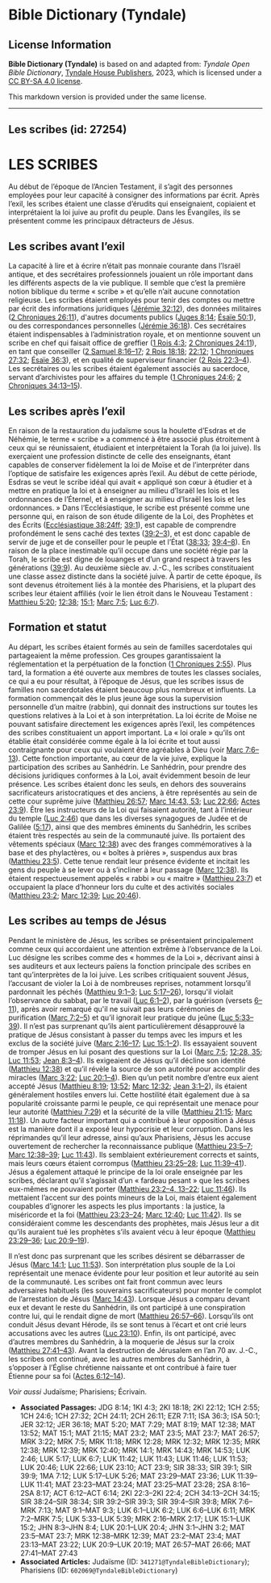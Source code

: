 # Bible Dictionary (Tyndale)

## License Information

**Bible Dictionary (Tyndale)** is based on and adapted from: _Tyndale Open Bible Dictionary_, [Tyndale House Publishers](https://tyndaleopenresources.com/), 2023, which is licensed under a [CC BY-SA 4.0 license](https://creativecommons.org/licenses/by-sa/4.0/legalcode.en).

This markdown version is provided under the same license.



--------------------------------

## Les scribes (id: 27254)

LES SCRIBES
===========

Au début de l’époque de l’Ancien Testament, il s’agit des personnes employées pour leur capacité à consigner des informations par écrit. Après l’exil, les scribes étaient une classe d’érudits qui enseignaient, copiaient et interprétaient la loi juive au profit du peuple. Dans les Évangiles, ils se présentent comme les principaux détracteurs de Jésus.

Les scribes avant l’exil
------------------------

La capacité à lire et à écrire n’était pas monnaie courante dans l’Israël antique, et des secrétaires professionnels jouaient un rôle important dans les différents aspects de la vie publique. Il semble que c’est la première notion biblique du terme « scribe » et qu’elle n’ait aucune connotation religieuse. Les scribes étaient employés pour tenir des comptes ou mettre par écrit des informations juridiques ([Jérémie 32:12](https://ref.ly/Jer32:12)), des données militaires ([2 Chroniques 26:11](https://ref.ly/2Chr26:11)), d'autres documents publics ([Juges 8:14](https://ref.ly/Judg8:14); [Ésaïe 50:1](https://ref.ly/Isa50:1)), ou des correspondances personnelles ([Jérémie 36:18](https://ref.ly/Jer36:18)). Ces secrétaires étaient indispensables à l’administration royale, et on mentionne souvent un scribe en chef qui faisait office de greffier ([1 Rois 4:3](https://ref.ly/1Kgs4:3); [2 Chroniques 24:11](https://ref.ly/2Chr24:11)), en tant que conseiller ([2 Samuel 8:16–17](https://ref.ly/2Sam8:16-2Sam8:17); [2 Rois 18:18](https://ref.ly/2Kgs18:18); [22:12](https://ref.ly/2Kgs22:12); [1 Chroniques 27:32](https://ref.ly/1Chr27:32); [Ésaïe 36:3](https://ref.ly/Isa36:3)), et en qualité de superviseur financier ([2 Rois 22:3–4](https://ref.ly/2Kgs22:3-2Kgs22:4)). Les secrétaires ou les scribes étaient également associés au sacerdoce, servant d’archivistes pour les affaires du temple ([1 Chroniques 24:6](https://ref.ly/1Chr24:6); [2 Chroniques 34:13–15](https://ref.ly/2Chr34:13-2Chr34:15)).

Les scribes après l’exil
------------------------

En raison de la restauration du judaïsme sous la houlette d’Esdras et de Néhémie, le terme « scribe » a commencé à être associé plus étroitement à ceux qui se réunissaient, étudiaient et interprétaient la Torah (la loi juive). Ils exerçaient une profession distincte de celle des enseignants, étant capables de conserver fidèlement la loi de Moïse et de l’interpréter dans l’optique de satisfaire les exigences après l’exil. Au début de cette période, Esdras se veut le scribe idéal qui avait « appliqué son cœur à étudier et à mettre en pratique la loi et à enseigner au milieu d’Israël les lois et les ordonnances de l’Éternel, et à enseigner au milieu d’Israël les lois et les ordonnances. » Dans l’Ecclésiastique, le scribe est présenté comme une personne qui, en raison de son étude diligente de la Loi, des Prophètes et des Écrits ([Ecclésiastique 38:24ff](https://ref.ly/Sir38:24-Sir38:34); [39:1](https://ref.ly/Sir39:1)), est capable de comprendre profondément le sens caché des textes ([39:2–3](https://ref.ly/Sir39:2-Sir39:3)), et est donc capable de servir de juge et de conseiller pour le peuple et l’État ([38:33](https://ref.ly/Sir38:33); [39:4–8](https://ref.ly/Sir39:4-Sir39:8)). En raison de la place inestimable qu’il occupe dans une société régie par la Torah, le scribe est digne de louanges et d’un grand respect à travers les générations ([39:9](https://ref.ly/Sir39:9)). Au deuxième siècle av. J.\-C., les scribes constituaient une classe assez distincte dans la société juive. À partir de cette époque, ils sont devenus étroitement liés à la montée des Pharisiens, et la plupart des scribes leur étaient affiliés (voir le lien étroit dans le Nouveau Testament : [Matthieu 5:20](https://ref.ly/Matt5:20); [12:38](https://ref.ly/Matt12:38); [15:1](https://ref.ly/Matt15:1); [Marc 7:5](https://ref.ly/Mark7:5); [Luc 6:7](https://ref.ly/Luke6:7)).

Formation et statut
-------------------

Au départ, les scribes étaient formés au sein de familles sacerdotales qui partageaient la même profession. Ces groupes garantissaient la réglementation et la perpétuation de la fonction ([1 Chroniques 2:55](https://ref.ly/1Chr2:55)). Plus tard, la formation a été ouverte aux membres de toutes les classes sociales, ce qui a eu pour résultat, à l’époque de Jésus, que les scribes issus de familles non sacerdotales étaient beaucoup plus nombreux et influents. La formation commençait dès le plus jeune âge sous la supervision personnelle d’un maitre (rabbin), qui donnait des instructions sur toutes les questions relatives à la Loi et à son interprétation. La loi écrite de Moïse ne pouvant satisfaire directement les exigences après l’exil, les compétences des scribes constituaient un apport important. La « loi orale » qu’ils ont établie était considérée comme égale à la loi écrite et tout aussi contraignante pour ceux qui voulaient être agréables à Dieu (voir [Marc 7:6–13](https://ref.ly/Mark7:6-Mark7:13)). Cette fonction importante, au cœur de la vie juive, explique la participation des scribes au Sanhédrin. Le Sanhédrin, pour prendre des décisions juridiques conformes à la Loi, avait évidemment besoin de leur présence. Les scribes étaient donc les seuls, en dehors des souverains sacrificateurs aristocratiques et des anciens, à être représentés au sein de cette cour suprême juive ([Matthieu 26:57](https://ref.ly/Matt26:57); [Marc 14:43, 53](https://ref.ly/Mark14:43,Mark14:53); [Luc 22:66](https://ref.ly/Luke22:66); [Actes 23:9](https://ref.ly/Acts23:9)). Être les instructeurs de la Loi qui faisaient autorité, tant à l’intérieur du temple ([Luc 2:46](https://ref.ly/Luke2:46)) que dans les diverses synagogues de Judée et de Galilée ([5:17](https://ref.ly/Luke5:17)), ainsi que des membres éminents du Sanhédrin, les scribes étaient très respectés au sein de la communauté juive. Ils portaient des vêtements spéciaux ([Marc 12:38](https://ref.ly/Mark12:38)) avec des franges commémoratives à la base et des phylactères, ou « boîtes à prières », suspendus aux bras ([Matthieu 23:5](https://ref.ly/Matt23:5)). Cette tenue rendait leur présence évidente et incitait les gens du peuple à se lever ou à s’incliner à leur passage ([Marc 12:38](https://ref.ly/Mark12:38)). Ils étaient respectueusement appelés « rabbi » ou « maitre » ([Matthieu 23:7](https://ref.ly/Matt23:7)) et occupaient la place d’honneur lors du culte et des activités sociales ([Matthieu 23:2](https://ref.ly/Matt23:2); [Marc 12:39](https://ref.ly/Mark12:39); [Luc 20:46](https://ref.ly/Luke20:46)).

Les scribes au temps de Jésus
-----------------------------

Pendant le ministère de Jésus, les scribes se présentaient principalement comme ceux qui accordaient une attention extrême à l’observance de la Loi. Luc désigne les scribes comme des « hommes de la Loi », décrivant ainsi à ses auditeurs et aux lecteurs païens la fonction principale des scribes en tant qu’interprètes de la loi juive. Les scribes critiquaient souvent Jésus, l’accusant de violer la Loi à de nombreuses reprises, notamment lorsqu’il pardonnait les péchés ([Matthieu 9:1–3](https://ref.ly/Matt9:1-Matt9:3); [Luc 5:17–26](https://ref.ly/Luke5:17-Luke5:26)), lorsqu'il violait l’observance du sabbat, par le travail ([Luc 6:1–2](https://ref.ly/Luke6:1-Luke6:2)), par la guérison (versets [6–11](https://ref.ly/Luke6:6-Luke6:11)), après avoir remarqué qu'il ne suivait pas leurs cérémonies de purification ([Marc 7:2–5](https://ref.ly/Mark7:2-Mark7:5)) et qu’il ignorait leur pratique du jeûne ([Luc 5:33–39](https://ref.ly/Luke5:33-Luke5:39)). Il n’est pas surprenant qu’ils aient particulièrement désapprouvé la pratique de Jésus consistant à passer du temps avec les impurs et les exclus de la société juive ([Marc 2:16–17](https://ref.ly/Mark2:16-Mark2:17); [Luc 15:1–2](https://ref.ly/Luke15:1-Luke15:2)). Ils essayaient souvent de tromper Jésus en lui posant des questions sur la Loi ([Marc 7:5](https://ref.ly/Mark7:5); [12:28, 35](https://ref.ly/Mark12:28,Mark12:35); [Luc 11:53](https://ref.ly/Luke11:53); [Jean 8:3–4](https://ref.ly/John8:3-John8:4)). Ils exigeaient de Jésus qu’il décline son identité ([Matthieu 12:38](https://ref.ly/Matt12:38)) et qu’il révèle la source de son autorité pour accomplir des miracles ([Marc 3:22](https://ref.ly/Mark3:22); [Luc 20:1–4](https://ref.ly/Luke20:1-Luke20:4)). Bien qu’un petit nombre d’entre eux aient accepté Jésus ([Matthieu 8:19](https://ref.ly/Matt8:19); [13:52](https://ref.ly/Matt13:52); [Marc 12:32](https://ref.ly/Mark12:32); [Jean 3:1–2](https://ref.ly/John3:1-John3:2)), ils étaient généralement hostiles envers lui. Cette hostilité était également due à sa popularité croissante parmi le peuple, ce qui représentait une menace pour leur autorité ([Matthieu 7:29](https://ref.ly/Matt7:29)) et la sécurité de la ville ([Matthieu 21:15](https://ref.ly/Matt21:15); [Marc 11:18](https://ref.ly/Mark11:18)). Un autre facteur important qui a contribué à leur opposition à Jésus est la manière dont il a exposé leur hypocrisie et leur corruption. Dans les réprimandes qu’il leur adresse, ainsi qu’aux Pharisiens, Jésus les accuse ouvertement de rechercher la reconnaissance publique ([Matthieu 23:5–7](https://ref.ly/Matt23:5-Matt23:7); [Marc 12:38–39](https://ref.ly/Mark12:38-Mark12:39); [Luc 11:43](https://ref.ly/Luke11:43)). Ils semblaient extérieurement corrects et saints, mais leurs cœurs étaient corrompus ([Matthieu 23:25–28](https://ref.ly/Matt23:25-Matt23:28); [Luc 11:39–41](https://ref.ly/Luke11:39-Luke11:41)). Jésus a également attaqué le principe de la loi orale enseignée par les scribes, déclarant qu’il s’agissait d’un « fardeau pesant » que les scribes eux\-mêmes ne pouvaient porter ([Matthieu 23:2–4, 13–22](https://ref.ly/Matt23:2-Matt23:4,Matt23:13-Matt23:22); [Luc 11:46](https://ref.ly/Luke11:46)). Ils mettaient l’accent sur des points mineurs de la Loi, mais étaient également coupables d’ignorer les aspects les plus importants : la justice, la miséricorde et la foi ([Matthieu 23:23–24](https://ref.ly/Matt23:23-Matt23:24); [Marc 12:40](https://ref.ly/Mark12:40); [Luc 11:42](https://ref.ly/Luke11:42)). Ils se considéraient comme les descendants des prophètes, mais Jésus leur a dit qu’ils auraient tué les prophètes s’ils avaient vécu à leur époque ([Matthieu 23:29–36](https://ref.ly/Matt23:29-Matt23:36); [Luc 20:9–19](https://ref.ly/Luke20:9-Luke20:19)).

Il n’est donc pas surprenant que les scribes désirent se débarrasser de Jésus ([Marc 14:1](https://ref.ly/Mark14:1); [Luc 11:53](https://ref.ly/Luke11:53)). Son interprétation plus souple de la Loi représentait une menace évidente pour leur position et leur autorité au sein de la communauté. Les scribes ont fait front commun avec leurs adversaires habituels (les souverains sacrificateurs) pour monter le complot de l’arrestation de Jésus ([Marc 14:43](https://ref.ly/Mark14:43)). Lorsque Jésus a comparu devant eux et devant le reste du Sanhédrin, ils ont participé à une conspiration contre lui, qui le rendait digne de mort ([Matthieu 26:57–66](https://ref.ly/Matt26:57-Matt26:66)). Lorsqu’ils ont conduit Jésus devant Hérode, ils se sont tenus à l’écart et ont crié leurs accusations avec les autres ([Luc 23:10](https://ref.ly/Luke23:10)). Enfin, ils ont participé, avec d’autres membres du Sanhédrin, à la moquerie de Jésus sur la croix ([Matthieu 27:41–43](https://ref.ly/Matt27:41-Matt27:43)). Avant la destruction de Jérusalem en l’an 70 av. J.\-C., les scribes ont continué, avec les autres membres du Sanhédrin, à s’opposer à l’Église chrétienne naissante et ont contribué à faire tuer Étienne pour sa foi ([Actes 6:12–14](https://ref.ly/Acts6:12-Acts6:14)).

*Voir aussi* Judaïsme; Pharisiens; Écrivain.

* **Associated Passages:** JDG 8:14; 1KI 4:3; 2KI 18:18; 2KI 22:12; 1CH 2:55; 1CH 24:6; 1CH 27:32; 2CH 24:11; 2CH 26:11; EZR 7:11; ISA 36:3; ISA 50:1; JER 32:12; JER 36:18; MAT 5:20; MAT 7:29; MAT 8:19; MAT 12:38; MAT 13:52; MAT 15:1; MAT 21:15; MAT 23:2; MAT 23:5; MAT 23:7; MAT 26:57; MRK 3:22; MRK 7:5; MRK 11:18; MRK 12:28; MRK 12:32; MRK 12:35; MRK 12:38; MRK 12:39; MRK 12:40; MRK 14:1; MRK 14:43; MRK 14:53; LUK 2:46; LUK 5:17; LUK 6:7; LUK 11:42; LUK 11:43; LUK 11:46; LUK 11:53; LUK 20:46; LUK 22:66; LUK 23:10; ACT 23:9; SIR 38:33; SIR 39:1; SIR 39:9; 1MA 7:12; LUK 5:17–LUK 5:26; MAT 23:29–MAT 23:36; LUK 11:39–LUK 11:41; MAT 23:23–MAT 23:24; MAT 23:25–MAT 23:28; 2SA 8:16–2SA 8:17; ACT 6:12–ACT 6:14; 2KI 22:3–2KI 22:4; 2CH 34:13–2CH 34:15; SIR 38:24–SIR 38:34; SIR 39:2–SIR 39:3; SIR 39:4–SIR 39:8; MRK 7:6–MRK 7:13; MAT 9:1–MAT 9:3; LUK 6:1–LUK 6:2; LUK 6:6–LUK 6:11; MRK 7:2–MRK 7:5; LUK 5:33–LUK 5:39; MRK 2:16–MRK 2:17; LUK 15:1–LUK 15:2; JHN 8:3–JHN 8:4; LUK 20:1–LUK 20:4; JHN 3:1–JHN 3:2; MAT 23:5–MAT 23:7; MRK 12:38–MRK 12:39; MAT 23:2–MAT 23:4; MAT 23:13–MAT 23:22; LUK 20:9–LUK 20:19; MAT 26:57–MAT 26:66; MAT 27:41–MAT 27:43
* **Associated Articles:** Judaïsme (ID: `341271@TyndaleBibleDictionary`); Pharisiens (ID: `602069@TyndaleBibleDictionary`)

